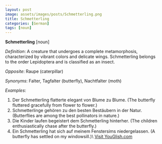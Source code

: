 ```yaml
---
layout: post
image: assets/images/posts/Schmetterling.png
title: Schmetterling
categories: [German]
tags: [noun]
---
```


**Schmetterling** [noun]

*Definition*: A creature that undergoes a complete metamorphosis, characterized by vibrant colors and delicate wings. Schmetterling belongs to the order Lepidoptera and is classified as an insect.

*Opposite*: Raupe (caterpillar)

*Synonyms*: Falter, Tagfalter (butterfly), Nachtfalter (moth)

*Examples*:

1. Der Schmetterling flatterte elegant von Blume zu Blume. (The butterfly fluttered gracefully from flower to flower.)
2. Schmetterlinge gehören zu den besten Bestäubern in der Natur. (Butterflies are among the best pollinators in nature.)
3. Die Kinder laufen begeistert dem Schmetterling hinterher. (The children enthusiastically chase after the butterfly.)
4. Ein Schmetterling hat sich auf meinem Fenstersims niedergelassen. (A butterfly has settled on my windowsill.)\ <a id="yg-widget-0" class="youglish-widget" data-query="Schmetterling" data-lang="german" data-components="8412" data-auto-start="0" data-bkg-color="theme_light" data-title="How%20to%20pronounce%20Schmetterling%20in%20German"  rel="nofollow" href="https://youglish.com">Visit YouGlish.com</a><script async src="https://youglish.com/public/emb/widget.js" charset="utf-8"></script>
